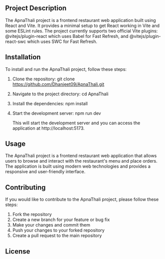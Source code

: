 Project Description
-------------------

The ApnaThali project is a frontend restaurant web application built using React and Vite. It provides a minimal setup to get React working in Vite and some ESLint rules. The project currently supports two official Vite plugins: @vitejs/plugin-react which uses Babel for Fast Refresh, and @vitejs/plugin-react-swc which uses SWC for Fast Refresh.

Installation
------------

To install and run the ApnaThali project, follow these steps:

1. Clone the repository:
   git clone https://github.com/Dhanjeet09/ApnaThali.git

2. Navigate to the project directory:
   cd ApnaThali

3. Install the dependencies:
   npm install

4. Start the development server:
   npm run dev

   This will start the development server and you can access the application at http://localhost:5173.

Usage
-----

The ApnaThali project is a frontend restaurant web application that allows users to browse and interact with the restaurant's menu and place orders. The application is built using modern web technologies and provides a responsive and user-friendly interface.

Contributing
------------

If you would like to contribute to the ApnaThali project, please follow these steps:

1. Fork the repository
2. Create a new branch for your feature or bug fix
3. Make your changes and commit them
4. Push your changes to your forked repository
5. Create a pull request to the main repository

License
-------


